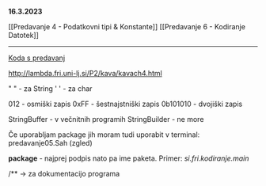 **16.3.2023**

[[Predavanje 4 - Podatkovni tipi & Konstante]]
[[Predavanje 6 - Kodiranje Datotek]]

---
[Koda s predavanj](https://github.com/GameExplorer/P2-Java/tree/master/src/Predavanja/predavanje05)


http://lambda.fri.uni-lj.si/P2/kava/kavach4.html

" " - za String
' ' - za char

012 - osmiški zapis
0xFF - šestnajstniški zapis
0b101010 - dvojiški zapis

StringBuffer - v večnitnih programih
StringBuilder - ne more

Če uporabljam package jih moram tudi uporabit v terminal: predavanje05.Sah (zgled)

**package** - najprej podpis nato pa ime paketa. Primer: *si.fri.kodiranje.main*


/** -> za dokumentacijo programa



